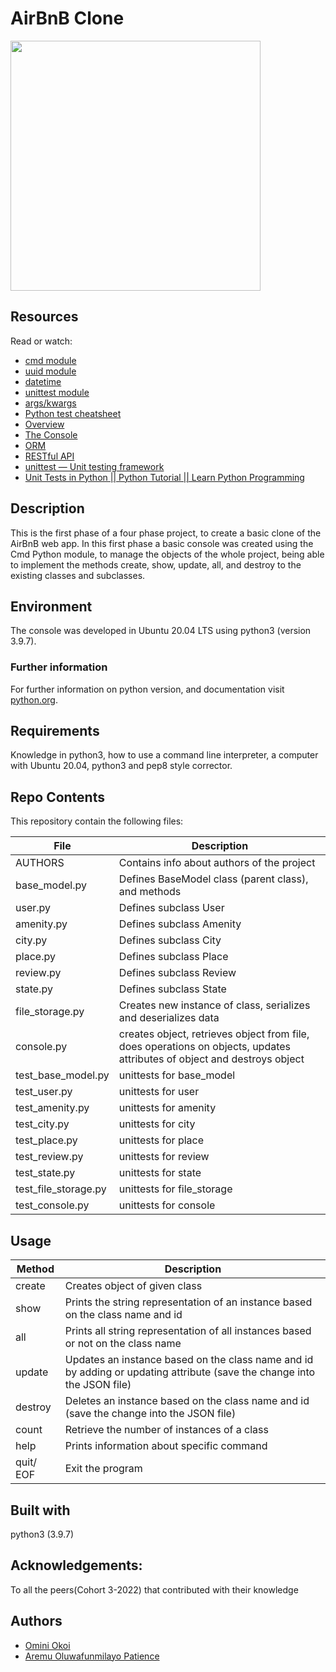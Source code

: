 # AirBnB Clone

<img src="https://codelabs.developers.google.com/static/codelabs/cloud-functions-python-http/img/a7aaf656b78050fd.png" width="400px"/>

## Resources
Read or watch:

* [cmd module](https://docs.python.org/3.8/library/cmd.html)
* [uuid module](https://docs.python.org/3.8/library/uuid.html)
* [datetime](https://docs.python.org/3.8/library/datetime.html)
* [unittest module](https://docs.python.org/3.8/library/unittest.html#module-unittest)
* [args/kwargs](https://yasoob.me/2013/08/04/args-and-kwargs-in-python-explained/)
* [Python test cheatsheet](https://www.pythonsheets.com/notes/python-tests.html)
* [Overview](https://www.youtube.com/watch?v=QTwmCB_AWqI)
* [The Console](https://www.youtube.com/watch?v=jeJwRB33YNg&feature=youtu.be)
* [ORM](https://www.youtube.com/watch?v=ZwCD8cNZk9U)
* [RESTful API](https://www.youtube.com/watch?v=LrQhULlFJdU)
* [unittest — Unit testing framework](https://docs.python.org/3.4/library/unittest.html#module-unittest)
* [Unit Tests in Python || Python Tutorial || Learn Python Programming](https://www.youtube.com/watch?v=1Lfv5tUGsn8)


## Description
This is the first phase of a four phase project, to create a basic clone of the AirBnB web app. In this first phase a basic console was created using the Cmd Python module, to manage the objects of the whole project, being able to implement the methods create, show, update, all, and destroy to the existing classes and subclasses.


## Environment
The console was developed in Ubuntu 20.04 LTS using python3 (version 3.9.7).

### Further information
For further information on python version, and documentation visit [python.org](https://www.python.org/).

## Requirements
Knowledge in python3, how to use a command line interpreter, a computer with Ubuntu 20.04, python3 and pep8 style corrector.

## Repo Contents
This repository contain the following files:

|   **File**   |   **Description**   |
| -------------- | --------------------- |
|AUTHORS | Contains info about authors of the project |
|base_model.py| Defines BaseModel class (parent class), and methods |
|user.py| Defines subclass User |
|amenity.py| Defines subclass Amenity |
|city.py| Defines subclass City |
|place.py| Defines subclass Place |
|review.py | Defines subclass Review |
|state.py | Defines subclass State |
|file_storage.py | Creates new instance of class, serializes and deserializes data |
|console.py | creates object, retrieves object from file, does operations on objects, updates attributes of object and destroys object |
|test_base_model.py | unittests for base_model |
|test_user.py | unittests for user |
|test_amenity.py | unittests for amenity |
|test_city.py | unittests for city |
|test_place.py | unittests for place |
|test_review.py | unittests for review |
|test_state.py | unittests for state |
|test_file_storage.py | unittests for file_storage |
|test_console.py | unittests for console |

## Usage

|   **Method**   |   **Description**   |
| -------------- | --------------------- |
|create | Creates object of given class |
|show | Prints the string representation of an instance based on the class name and id |
|all | Prints all string representation of all instances based or not on the class name |
|update | Updates an instance based on the class name and id by adding or updating attribute (save the change into the JSON file) |
|destroy| Deletes an instance based on the class name and id (save the change into the JSON file) |
|count| Retrieve the number of instances of a class |
|help| Prints information about specific command |
|quit/ EOF| Exit the program |



## Built with
python3 (3.9.7)

## Acknowledgements:
To all the peers(Cohort 3-2022) that contributed with their knowledge

## Authors
* [Omini Okoi](https://twitter.com/pridemyhero)
* [Aremu Oluwafunmilayo Patience](https://github.com/omience)

